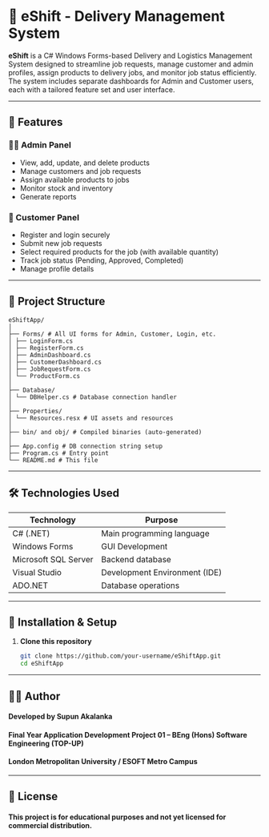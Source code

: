 # 🚚 eShift - Delivery Management System

**eShift** is a C# Windows Forms-based Delivery and Logistics Management System designed to streamline job requests, manage customer and admin profiles, assign products to delivery jobs, and monitor job status efficiently. The system includes separate dashboards for Admin and Customer users, each with a tailored feature set and user interface.

---

## 📌 Features

### 👨‍💼 Admin Panel
- View, add, update, and delete products
- Manage customers and job requests
- Assign available products to jobs
- Monitor stock and inventory
- Generate reports

### 👤 Customer Panel
- Register and login securely
- Submit new job requests
- Select required products for the job (with available quantity)
- Track job status (Pending, Approved, Completed)
- Manage profile details

---

## 📁 Project Structure
```
eShiftApp/
│
├── Forms/ # All UI forms for Admin, Customer, Login, etc.
│ ├── LoginForm.cs
│ ├── RegisterForm.cs
│ ├── AdminDashboard.cs
│ ├── CustomerDashboard.cs
│ ├── JobRequestForm.cs
│ └── ProductForm.cs
│
├── Database/
│ └── DBHelper.cs # Database connection handler
│
├── Properties/
│ └── Resources.resx # UI assets and resources
│
├── bin/ and obj/ # Compiled binaries (auto-generated)
│
├── App.config # DB connection string setup
├── Program.cs # Entry point
└── README.md # This file

```

---

## 🛠 Technologies Used

| Technology       | Purpose                              |
|------------------|---------------------------------------|
| C# (.NET)        | Main programming language             |
| Windows Forms    | GUI Development                       |
| Microsoft SQL Server | Backend database                  |
| Visual Studio    | Development Environment (IDE)         |
| ADO.NET          | Database operations                   |

---

## 🔧 Installation & Setup

1. **Clone this repository**
   ```bash
   git clone https://github.com/your-username/eShiftApp.git
   cd eShiftApp
   ```
---

## 🙋‍♂️ Author
#### Developed by Supun Akalanka
#### Final Year Application Development Project 01 – BEng (Hons) Software Engineering (TOP-UP)
#### London Metropolitan University / ESOFT Metro Campus

---
## 📃 License
#### This project is for educational purposes and not yet licensed for commercial distribution.
